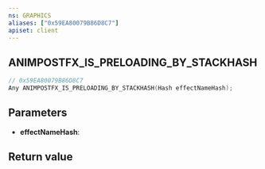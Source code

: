 ```yaml
---
ns: GRAPHICS
aliases: ["0x59EA80079B86D8C7"]
apiset: client
---
```

## ANIMPOSTFX_IS_PRELOADING_BY_STACKHASH

```c
// 0x59EA80079B86D8C7
Any ANIMPOSTFX_IS_PRELOADING_BY_STACKHASH(Hash effectNameHash);
```


## Parameters
* **effectNameHash**:

## Return value

